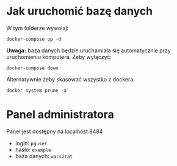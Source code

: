 # Jak uruchomić bazę danych

W tym folderze wywołaj:

```
docker-compose up -d
```

**Uwaga:** baza danych będzie uruchamiała się automatycznie przy uruchomieniu
komputera. Żeby wyłączyć:

```
docker-compose down
```

Alternatywnie żeby skasować wszystko z dockera:

```
docker system prune -a
```

# Panel administratora

Panel jest dostępny na localhost:8484

* login: `pguser`
* hasło: `example`
* baza danych: `warsztat`